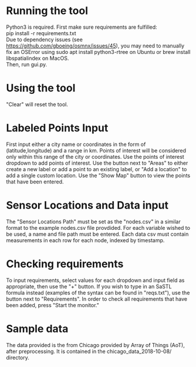 # Running the tool
Python3 is required.
First make sure requirements are fulfilled:  
pip install -r requirements.txt  
Due to dependency issues (see https://github.com/gboeing/osmnx/issues/45), you may need to manually fix an OSError using sudo apt install python3-rtree on Ubuntu or brew install libspatialindex on MacOS.  
Then, run gui.py.
# Using the tool
"Clear" will reset the tool.
# Labeled Points Input
First input either a city name or coordinates in the form of (latitude,longitude) and a range in km. Points of interest will be considered only within this range of the city or coordinates. Use the points of interest dropdown to add points of interest. Use the button next to "Areas" to either create a new label or add a point to an existing label, or "Add a location" to add a single custom location. Use the "Show Map" button to view the points that have been entered.
# Sensor Locations and Data input
The "Sensor Locations Path" must be set as the "nodes.csv" in a similar format to the example nodes.csv file provdided. For each variable wished to be used, a name and file path must be entered. Each data csv must contain measurements in each row for each node, indexed by timestamp.
# Checking requirements
To input requirements, select values for each dropdown and input field as appropriate, then use the "+" button. If you wish to type in an SaSTL formula instead (examples of the syntax can be found in "reqs.txt"), use the button next to "Requirements". In order to check all requirements that have been added, press "Start the monitor."
# Sample data
The data provided is the from Chicago provided by Array of Things (AoT), after preprocessing. It is contained in the chicago\_data\_2018-10-08/ directory.

